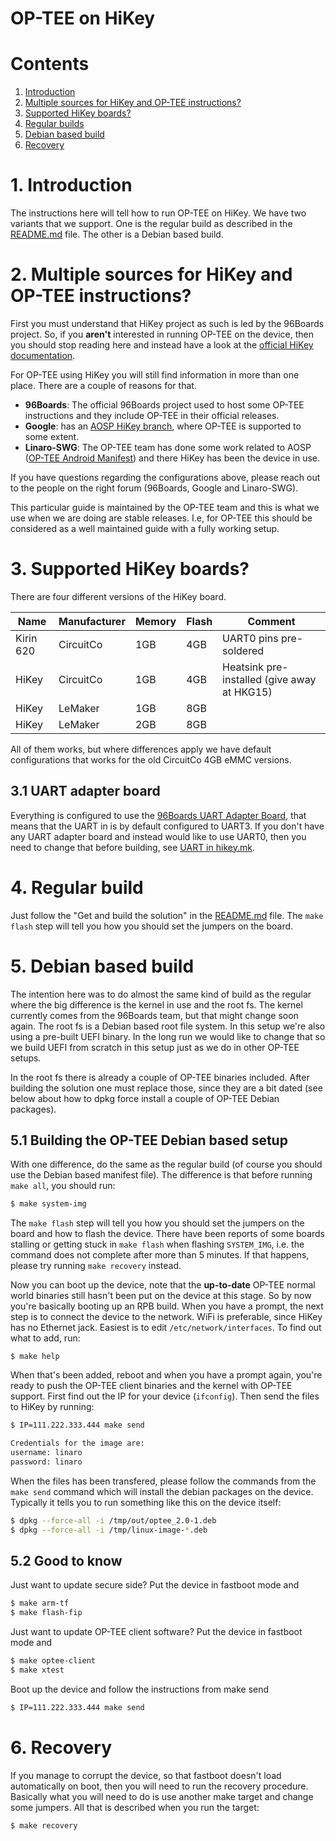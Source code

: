 # OP-TEE on HiKey

# Contents
1. [Introduction](#1-introduction)
2. [Multiple sources for HiKey and OP-TEE instructions?](#2-multiple-sources-for-hikey-and-op-tee-instructions)
3. [Supported HiKey boards?](#3-supported-hikey-boards)
4. [Regular builds](#4-regular-build)
5. [Debian based build](#5-debian-based-build)
6. [Recovery](#6-recovery)

# 1. Introduction
The instructions here will tell how to run OP-TEE on HiKey. We have two variants
that we support. One is the regular build as described in the [README.md] file.
The other is a Debian based build.

# 2. Multiple sources for HiKey and OP-TEE instructions?
First you must understand that HiKey project as such is led by the 96Boards
project. So, if you **aren't** interested in running OP-TEE on the device, then
you should stop reading here and instead have a look at the [official HiKey
documentation].

For OP-TEE using HiKey you will still find information in more than one place.
There are a couple of reasons for that.
* **96Boards**: The official 96Boards project used to host some OP-TEE
  instructions and they include OP-TEE in their official releases.
* **Google**: has an [AOSP HiKey branch], where OP-TEE is supported to some extent.
* **Linaro-SWG**: The OP-TEE team has done some work related to AOSP
    ([OP-TEE Android Manifest]) and there HiKey has been the device in use.

If you have questions regarding the configurations above, please reach out to
the people on the right forum (96Boards, Google and Linaro-SWG).

This particular guide is maintained by the OP-TEE team and this is what we use
when we are doing are stable releases. I.e, for OP-TEE this should be considered
as a well maintained guide with a fully working setup.

# 3. Supported HiKey boards?
There are four different versions of the HiKey board.

| Name | Manufacturer | Memory | Flash | Comment |
|------|--------------|--------|-------|---------|
| Kirin 620 | CircuitCo | 1GB | 4GB | UART0 pins pre-soldered |
| HiKey | CircuitCo | 1GB | 4GB | Heatsink pre-installed (give away at HKG15) |
| HiKey | LeMaker | 1GB | 8GB | |
| HiKey | LeMaker | 2GB | 8GB | |

All of them works, but where differences apply we have default configurations
that works for the old CircuitCo 4GB eMMC versions.

## 3.1 UART adapter board
Everything is configured to use the [96Boards UART Adapter Board], that means
that the UART in is by default configured to UART3. If you don't have any UART
adapter board and instead would like to use UART0, then you need to change that
before building, see [UART in hikey.mk].

# 4. Regular build
Just follow the "Get and build the solution" in the [README.md] file. The `make
flash` step will tell you how you should set the jumpers on the board.

# 5. Debian based build
The intention here was to do almost the same kind of build as the regular where
the big difference is the kernel in use and the root fs. The kernel currently
comes from the 96Boards team, but that might change soon again. The root fs is a
Debian based root file system. In this setup we're also using a pre-built UEFI
binary. In the long run we would like to change that so we build UEFI from
scratch in this setup just as we do in other OP-TEE setups.

In the root fs there is already a couple of OP-TEE binaries included. After
building the solution one must replace those, since they are a bit dated (see
below about how to dpkg force install a couple of OP-TEE Debian packages).

## 5.1 Building the OP-TEE Debian based setup
With one difference, do the same as the regular build (of course you should use
the Debian based manifest file). The difference is that before running `make
all`, you should run:
```bash
$ make system-img
```

The `make flash` step will tell you how you should set the jumpers on the board
and how to flash the device. There have been reports of some boards stalling or
getting stuck in `make flash` when flashing `SYSTEM_IMG`, i.e. the command does
not complete after more than 5 minutes. If that happens, please try running
`make recovery` instead.

Now you can boot up the device, note that the **up-to-date** OP-TEE normal world
binaries still hasn't been put on the device at this stage. So by now you're
basically booting up an RPB build. When you have a prompt, the next step is to
connect the device to the network. WiFi is preferable, since HiKey has no
Ethernet jack. Easiest is to edit `/etc/network/interfaces`. To find out what to
add, run:
```
$ make help
```

When that's been added, reboot and when you have a prompt again, you're ready to
push the OP-TEE client binaries and the kernel with OP-TEE support. First find
out the IP for your device (`ifconfig`). Then send the files to HiKey by
running:
```bash
$ IP=111.222.333.444 make send

Credentials for the image are:
username: linaro
password: linaro
```

When the files has been transfered, please follow the commands from the `make
send` command which will install the debian packages on the device. Typically it
tells you to run something like this on the device itself:
```bash
$ dpkg --force-all -i /tmp/out/optee_2.0-1.deb
$ dpkg --force-all -i /tmp/linux-image-*.deb
```
## 5.2 Good to know
Just want to update secure side? Put the device in fastboot mode and
```bash
$ make arm-tf
$ make flash-fip

```

Just want to update OP-TEE client software? Put the device in fastboot mode and
```bash
$ make optee-client
$ make xtest
```

Boot up the device and follow the instructions from make send
```bash
$ IP=111.222.333.444 make send
```

# 6. Recovery
If you manage to corrupt the device, so that fastboot doesn't load automatically
on boot, then you will need to run the recovery procedure. Basically what you
will need to do is use another make target and change some jumpers. All that is
described when you run the target:
```bash
$ make recovery
```

[AOSP HiKey branch]: https://source.android.com/source/devices.html
[official HiKey documentation]: http://www.96boards.org/documentation/ConsumerEdition/HiKey/README.md
[OP-TEE Android Manifest]: https://github.com/linaro-swg/optee_android_manifest
[README.md]: ../README.md
[UART in hikey.mk]: https://github.com/OP-TEE/build/blob/master/hikey.mk#L11-L13
[96Boards UART Adapter Board]: http://www.96boards.org/product/uarts

